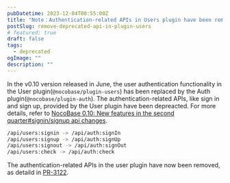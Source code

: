```yaml
---
pubDatetime: 2023-12-04T00:55:00Z
title: "Note：Authentication-related APIs in Users plugin have been removed"
postSlug: remove-deprecated-api-in-plugin-users 
# featured: true
draft: false
tags:
  - deprecated
ogImage: ""
description: ""
---
```


In the v0.10 version released in June, the user authentication functionality in the User plugin(`@nocobase/plugin-users`) has been replaced by the Auth plugin(`@nocobase/plugin-auth`). The authentication-related APIs, like sign in and sign up, provided by the User plugin have been depreacted. For more details, refer to [NocoBase 0.10: New features in the second quarter#signin/signup api changes](./release-v010#signinsignup-api-changes).

```bash
/api/users:signin -> /api/auth:signIn
/api/users:signup -> /api/auth:signUp
/api/users:signout -> /api/auth:signOut
/api/users:check -> /api/auth:check
```

The authentication-related APIs in the user plugin have now been removed, as detaild in <a href="https://github.com/nocobase/nocobase/pull/3122" target="_blank">PR-3122</a>.

